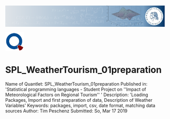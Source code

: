 ![banner](/images/banner.png)

![qloqo](/images/qloqo.png) 
# SPL_WeatherTourism_01preparation

Name of Quantlet: SPL_WeatherTourism_01preparation
Published in:     'Statistical programming languages - Student Project on ''Impact of Meteorological Factors on Regional Tourism'' '
Description:      'Loading Packages, Import and first preparation of data, Description of Weather Variables'
Keywords:         packages, import, csv, date format, matching data sources
Author:           Tim Peschenz
Submitted:        So, Mar 17 2019
